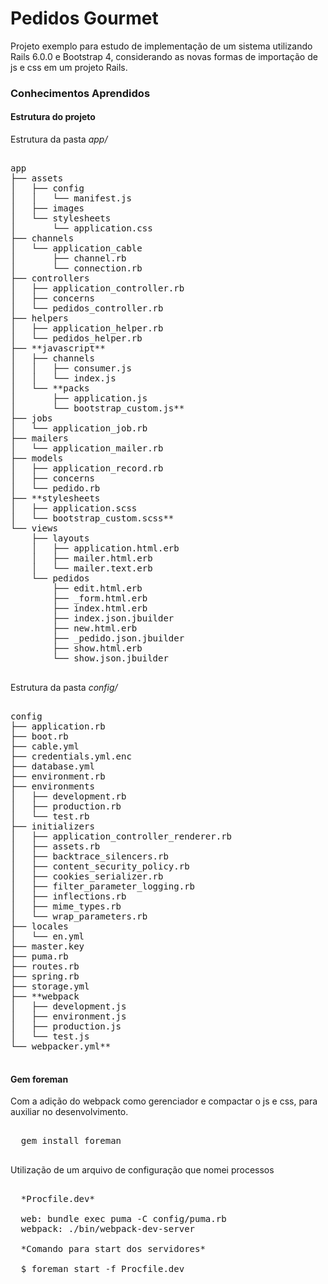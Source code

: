 # Pedidos Gourmet

Projeto exemplo para estudo de implementação de um sistema utilizando Rails 6.0.0 e Bootstrap 4, considerando as novas formas de importação de js e css em um projeto Rails.

### Conhecimentos Aprendidos

#### Estrutura do projeto

Estrutura da pasta *app/*

<pre>

app
├── assets
│   ├── config
│   │   └── manifest.js
│   ├── images
│   └── stylesheets
│       └── application.css
├── channels
│   └── application_cable
│       ├── channel.rb
│       └── connection.rb
├── controllers
│   ├── application_controller.rb
│   ├── concerns
│   └── pedidos_controller.rb
├── helpers
│   ├── application_helper.rb
│   └── pedidos_helper.rb
├── **javascript**
│   ├── channels
│   │   ├── consumer.js
│   │   └── index.js
│   └── **packs
│       ├── application.js
│       └── bootstrap_custom.js**
├── jobs
│   └── application_job.rb
├── mailers
│   └── application_mailer.rb
├── models
│   ├── application_record.rb
│   ├── concerns
│   └── pedido.rb
├── **stylesheets
│   ├── application.scss
│   └── bootstrap_custom.scss**
└── views
    ├── layouts
    │   ├── application.html.erb
    │   ├── mailer.html.erb
    │   └── mailer.text.erb
    └── pedidos
        ├── edit.html.erb
        ├── _form.html.erb
        ├── index.html.erb
        ├── index.json.jbuilder
        ├── new.html.erb
        ├── _pedido.json.jbuilder
        ├── show.html.erb
        └── show.json.jbuilder
        
</pre>

Estrutura da pasta *config/*

<pre>

config
├── application.rb
├── boot.rb
├── cable.yml
├── credentials.yml.enc
├── database.yml
├── environment.rb
├── environments
│   ├── development.rb
│   ├── production.rb
│   └── test.rb
├── initializers
│   ├── application_controller_renderer.rb
│   ├── assets.rb
│   ├── backtrace_silencers.rb
│   ├── content_security_policy.rb
│   ├── cookies_serializer.rb
│   ├── filter_parameter_logging.rb
│   ├── inflections.rb
│   ├── mime_types.rb
│   └── wrap_parameters.rb
├── locales
│   └── en.yml
├── master.key
├── puma.rb
├── routes.rb
├── spring.rb
├── storage.yml
├── **webpack
│   ├── development.js
│   ├── environment.js
│   ├── production.js
│   └── test.js
└── webpacker.yml**

</pre>

#### Gem foreman

Com a adição do webpack como gerenciador e compactar o js e css, para auxiliar no desenvolvimento.

<pre>
  
  gem install foreman
  
</pre>

Utilização de um arquivo de configuração que nomei processos

<pre>

  *Procfile.dev*
  
  web: bundle exec puma -C config/puma.rb
  webpack: ./bin/webpack-dev-server
  
  *Comando para start dos servidores*
  
  $ foreman start -f Procfile.dev

</pre>

